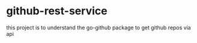# github-rest-service
this project is to understand the go-github package to get github repos via api
